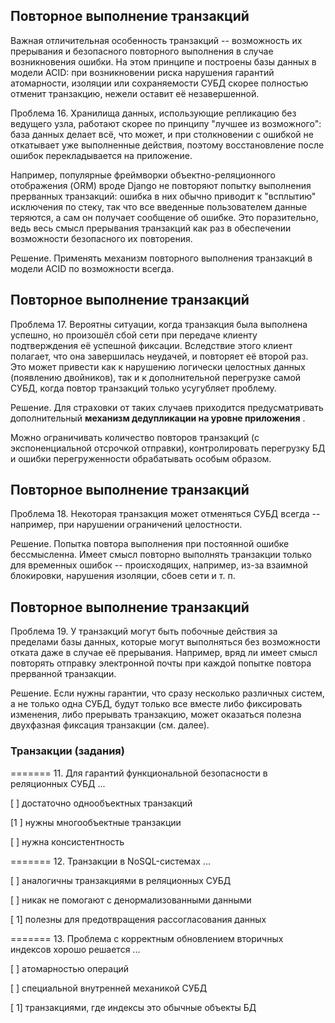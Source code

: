## Повторное выполнение транзакций

Важная отличительная особенность транзакций -- возможность их прерывания и безопасного повторного выполнения в случае возникновения ошибки. На этом принципе и построены базы данных в модели ACID: при возникновении риска нарушения гарантий атомарности, изоляции или сохраняемости СУБД скорее полностью отменит транзакцию, нежели оставит её незавершенной.

Проблема 16. Хранилища данных, использующие репликацию без ведущего узла, работают скорее по принципу "лучшее из возможного": база данных делает всё, что может, и при столкновении с ошибкой не откатывает уже выполненные действия, поэтому восстановление после ошибок перекладывается на приложение.

Например, популярные фреймворки объектно-реляционного отображения (ORM) вроде Django не повторяют попытку выполнения прерванных транзакций: ошибка в них обычно приводит к "всплытию" исключения по стеку, так что все введенные пользователем данные теряются, а сам он получает сообщение об ошибке. Это поразительно, ведь весь смысл прерывания транзакций как раз в обеспечении возможности безопасного их повторения.

Решение. Применять механизм повторного выполнения транзакций в модели ACID по возможности всегда.

## Повторное выполнение транзакций

Проблема 17. Вероятны ситуации, когда транзакция была выполнена успешно, но произошёл сбой сети при передаче клиенту подтверждения её успешной фиксации. Вследствие этого клиент полагает, что она завершилась неудачей, и повторяет её второй раз. Это может привести как к нарушению логически целостных данных (появлению двойников), так и к дополнительной перегрузке самой СУБД, когда повтор транзакций только усугубляет проблему.

Решение. Для страховки от таких случаев приходится предусматривать дополнительный  **механизм дедупликации на уровне приложения** .

Можно ограничивать количество повторов транзакций (с экспоненциальной отсрочкой отправки), контролировать перегрузку БД и ошибки перегруженности обрабатывать особым образом.

## Повторное выполнение транзакций

Проблема 18. Некоторая транзакция может отменяться СУБД всегда -- например, при нарушении ограничений целостности.

Решение. Попытка повтора выполнения при постоянной ошибке бессмысленна. Имеет смысл повторно выполнять транзакции только для временных ошибок -- происходящих, например, из-за взаимной блокировки, нарушения изоляции, сбоев сети и т. п.

## Повторное выполнение транзакций

Проблема 19. У транзакций могут быть побочные действия за пределами базы данных, которые могут выполняться без возможности отката даже в случае её прерывания. Например, вряд ли имеет смысл повторять отправку электронной почты при каждой попытке повтора прерванной транзакции.

Решение. Если нужны гарантии, что сразу несколько различных систем, а не только одна СУБД, будут только все вместе либо фиксировать изменения, либо прерывать транзакцию, может оказаться полезна двухфазная фиксация транзакции (см. далее).

### Транзакции (задания)

======= 11. Для гарантий функциональной безопасности в реляционных СУБД ...

[ ] достаточно однообъектных транзакций

[1 ] нужны многообъектные транзакции

[ ] нужна консистентность

======= 12. Транзакции в NoSQL-системах ...

[ ] аналогичны транзакциями в реляционных СУБД

[ ] никак не помогают c денормализованными данными

[ 1] полезны для предотвращения рассогласования данных

======= 13. Проблема с корректным обновлением вторичных индексов хорошо решается ...

[ ] атомарностью операций

[ ] специальной внутренней механикой СУБД

[ 1] транзакциями, где индексы это обычные объекты БД
